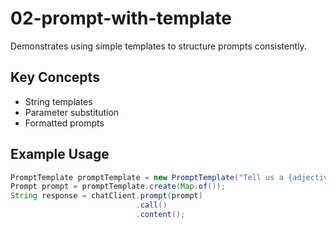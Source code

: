 # 02-prompt-with-template

Demonstrates using simple templates to structure prompts consistently.

## Key Concepts
- String templates
- Parameter substitution
- Formatted prompts

## Example Usage
```java
PromptTemplate promptTemplate = new PromptTemplate("Tell us a {adjective} joke about {topic}");
Prompt prompt = promptTemplate.create(Map.of());
String response = chatClient.prompt(prompt)
                            .call()
                            .content();
```
